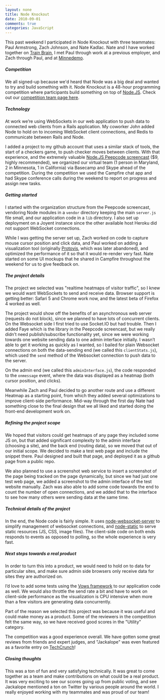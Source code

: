 ```yaml
---
layout: none
title: Node Knockout
date: 2010-09-01
comments: true
categories: JavaScript
---
```


This past weekend I participated in Node Knockout with three teammates: Paul Armstrong, Zach Johnson, and Nate Kadlac. Nate and I have worked together on [Train Brain](http://trainbrainapp.com/), I met Paul through work at a previous employer, and Zach through Paul, and at [Minnedemo](http://minnedemo.org/).

##### Competition

We all signed-up because we'd heard that Node was a big deal and wanted to try and build something with it. Node Knockout is a 48-hour programming competition where participants build something on top of [Node.JS](http://nodejs.org/). Check out our [competition team page here](http://nodeknockout.com/teams/jackalope).

##### Technology

At work we’re using WebSockets in our web application to push data to connected web clients from a Rails application. My coworker John added Node to hold on to incoming WebSocket client connections, and Redis to communicate between Rails and Node.

I added a project to my github account that uses a similar stack of tools, the start of a checkers game, to push checker moves between clients. With that experience, and the extremely valuable [Node.JS Peepcode screencast](http://peepcode.com/products/nodejs-i) ($9, highly recommended), we organized our virtual team (1 person in Maryland, 2 in Minnesota, 1 in California) via Basecamp and Skype ahead of the competition. During the competition we used the Campfire chat app and had Skype conference calls during the weekend to report on progress and assign new tasks.

##### Getting started

I started with the organization structure from the Peepcode screencast, vendoring Node modules in a `vendor` directory keeping the main `server.js` file small, and our application code in a `lib` directory. I also set up deployment on a Joyent instance since the other available host Heroku did not support WebSocket connections. 

While I was getting the server set up, Zach worked on code to capture mouse cursor position and click data, and Paul worked on adding a visualization tool (originally [Protovis](http://vis.stanford.edu/protovis/), which was later abandoned), and optimized the performance of it so that it would re-render very fast. Nate started on some UI mockups that he shared in Campfire throughout the weekend for us to give feedback on.

##### The project details

The project we selected was "realtime heatmaps of visitor traffic", so I knew we would want WebSockets to send and receive data. Browser support is getting better: Safari 5 and Chrome work now, and the latest beta of Firefox 4 worked as well.

The project would show off the benefits of an asynchronous web server (requests do not block), since we planned to have lots of concurrent clients. On the Websocket side I first tried to use Socket.IO but had trouble. Then I added Faye which is the library in the Peepcode screencast, but we really didn’t need publish/subscribe functionality yet, since we were working towards one website sending data to one admin interface initially. I wasn’t able to get it working as quickly as I wanted, so I bailed for plain Websocket connections on both the data-sending end (we called this `clientStats.js`), which used the `send` method of the Websocket connection to push data to the server. 

On the admin end (we called this `adminInterface.js`), the code responded to the `onmessage` event, where the data was displayed as a heatmap (both cursor position, and clicks). 

Meanwhile Zach and Paul decided to go another route and use a different Heatmap as a starting point, from which they added several optimizations to improve client-side performance. Mid-way through the first day Nate had something close to the final design that we all liked and started doing the front-end development work on.

##### Refining the project scope

We hoped that visitors could get heatmaps of any page they included some JS on, but that added significant complexity to the admin interface (choosing a site), and the back end (routing data), so we moved that out of our initial scope. We decided to make a test web page and include the snippet there. Paul designed and built that page, and deployed it as a github page from a public repo. 

We also planned to use a screenshot web service to insert a screenshot of the page being tracked on the page dynamically, but since we had just one test web page, we added a screenshot to the admin interface of the test website manually. Zach was also able to add some code towards the end to count the number of open connections, and we added that to the interface to see how many others were sending data at the same time. 

##### Technical details of the project

In the end, the Node code is fairly simple. It uses [node-websocket-server](http://github.com/miksago/node-websocket-server) to simplify management of websocket connections, and [node-static](http://github.com/cloudhead/node-static) to serve static resources (JS, CSS, image files). The client-side code on both ends responds to events as opposed to polling, so the whole experience is very fast. 

##### Next steps towards a real product

In order to turn this into a product, we would need to hold on to data for particular sites, and make sure admin side browsers only receive data for sites they are authorized on.

I’d love to add some tests using the [Vows framework](http://vowsjs.org/) to our application code as well. We would also throttle the send rate a bit and have to work on client-side performance as the visualization is CPU intensive when more than a few visitors are generating data concurrently.

Part of the reason we selected this project was because it was useful and could make money as a product. Some of the reviewers in the competition felt the same way, so we have received good scores in the "Utility" category.

The competition was a good experience overall. We have gotten some great reviews from friends and expert judges, and "Jackalope" was even featured as a favorite entry on [TechCrunch](http://techcrunch.com/2010/09/01/nodejs-knockout/)! 

##### Closing thoughts

This was a ton of fun and very satisfying technically. It was great to come together as a team and make contributions on what could be a real product. It was very exciting to see our scores going up from public voting, and see Jackalope mentioned a ton on Twitter by various people around the world. I really enjoyed working with my teammates and was proud of our team!
